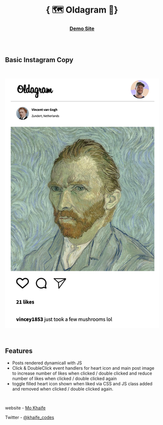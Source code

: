 <h1 align="center">{ 🗺️ Oldagram 📸}</h1>

<div align="center">
  <h3>
    <a href="https://oldagram-insta-copy.netlify.app/">
      Demo Site
    </a>
    <span> 
  </h3>
</div>

<br>

<br>

## Basic Instagram Copy

<br>

![screenshot](./images/image1.png)

<br>

## Features

- Posts rendered dynamicall with JS
- Click & DoubleClick event handlers for heart icon and main post image to increase number of likes when clicked / double clicked and reduce number of likes when clicked / double clicked again
- toggle filled heart icon shown when liked via CSS and JS class added and removed when clicked / double clicked again.

<br>

website - [Mo Khaife](https://mo-khaife-ali.netlify.app/)

Twitter - [@khaife_codes](https://twitter.com/Khaife_Codes)
